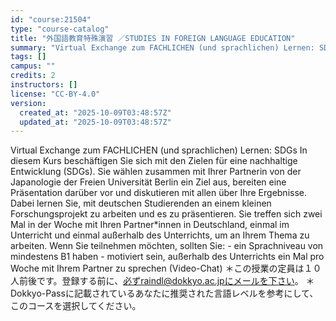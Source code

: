 ```yaml
---
id: "course:21504"
type: "course-catalog"
title: "外国語教育特殊演習 ／STUDIES IN FOREIGN LANGUAGE EDUCATION"
summary: "Virtual Exchange zum FACHLICHEN (und sprachlichen) Lernen: SDGs In diesem Kurs beschäftigen Sie sich mit den Zielen für …"
tags: []
campus: ""
credits: 2
instructors: []
license: "CC-BY-4.0"
version:
  created_at: "2025-10-09T03:48:57Z"
  updated_at: "2025-10-09T03:48:57Z"
---
```

Virtual Exchange zum FACHLICHEN (und sprachlichen) Lernen: SDGs In diesem Kurs beschäftigen Sie sich mit den Zielen für eine nachhaltige Entwicklung (SDGs). Sie wählen zusammen mit Ihrer Partnerin von der Japanologie der Freien Universität Berlin ein Ziel aus, bereiten eine Präsentation darüber vor und diskutieren mit allen über Ihre Ergebnisse. Dabei lernen Sie, mit deutschen Studierenden an einem kleinen Forschungsprojekt zu arbeiten und es zu präsentieren. Sie treffen sich zwei Mal in der Woche mit Ihren Partner*innen in Deutschland, einmal im Unterricht und einmal außerhalb des Unterrichts, um an Ihrem Thema zu arbeiten. Wenn Sie teilnehmen möchten, sollten Sie: - ein Sprachniveau von mindestens B1 haben - motiviert sein, außerhalb des Unterrichts ein Mal pro Woche mit Ihrem Partner zu sprechen (Video-Chat) ＊この授業の定員は１０人前後です。登録する前に、必ずraindl@dokkyo.ac.jpにメールを下さい。 ＊Dokkyo-Passに記載されているあなたに推奨された言語レベルを参考にして、このコースを選択してください。
